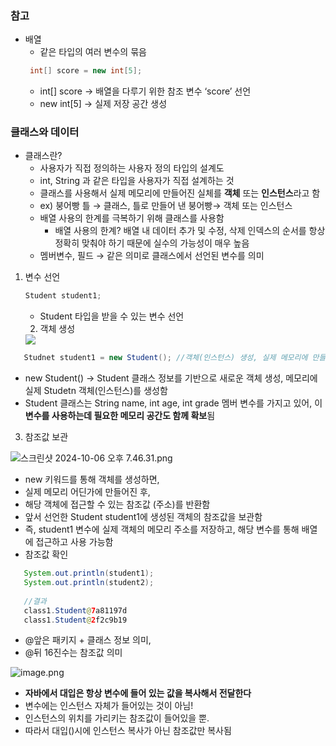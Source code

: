 ### 참고
- 배열
  - 같은 타입의 여러 변수의 묶음
   ```java
    int[] score = new int[5]; 
    ```
    - int[] score → 배열을 다루기 위한 참조 변수 ‘score’ 선언
    - new int[5] → 실제 저장 공간 생성
### 클래스와 데이터
  - 클래스란?
    - 사용자가 직접 정의하는 사용자 정의 타입의 설계도
    - int, String 과 같은 타입을 사용자가 직접 설계하는 것
    - 클래스를 사용해서 실제 메모리에 만들어진 실체를 **객체** 또는 **인스턴스**라고 함
    - ex) 붕어빵 틀 → 클래스, 틀로 만들어 낸 붕어빵→ 객체 또는 인스턴스
    - 배열 사용의 한계를 극복하기 위해 클래스를 사용함
      - 배열 사용의 한계? 배열 내 데이터 추가 및 수정, 삭제 인덱스의 순서를 항상 정확히 맞춰야 하기 때문에 실수의 가능성이 매우 높음
    - 멤버변수, 필드 → 같은 의미로 클래스에서 선언된 변수를 의미  
    
  1. 변수 선언
     ```java
     Student student1;
     ```
     - Student 타입을 받을 수 있는 변수 선언
     2. 객체 생성

     <img src="https://github.com/2024-Techeer-Partners-TeamF/juri.git/스크린샷 2024-10-06 오후 7.35.58.png">

  ```java
     Studnet student1 = new Student(); //객체(인스턴스) 생성, 실제 메모리에 만들어짐
   ```

- new Student() → Student 클래스 정보를 기반으로 새로운 객체 생성, 메모리에 실제 Studetn 객체(인스턴스)를 생성함
- Student 클래스는 String name, int age, int grade 멤버 변수를 가지고 있어, 이 **변수를 사용하는데 필요한 메모리 공간도 함께 확보**됨
3. 참조값 보관

![스크린샷 2024-10-06 오후 7.46.31.png](https://prod-files-secure.s3.us-west-2.amazonaws.com/120a4b0f-5bca-43a4-80e0-9aeab433b2ca/2e9eece5-71ee-4c85-830d-d655bf2e7b1f/%E1%84%89%E1%85%B3%E1%84%8F%E1%85%B3%E1%84%85%E1%85%B5%E1%86%AB%E1%84%89%E1%85%A3%E1%86%BA_2024-10-06_%E1%84%8B%E1%85%A9%E1%84%92%E1%85%AE_7.46.31.png)

- new 키워드를 통해 객체를 생성하면,
- 실제 메모리 어딘가에 만들어진 후,
- 해당 객체에 접근할  수 있는 참조값 (주소)를 반환함
- 앞서 선언한  Student student1에 생성된 객체의 참조값을 보관함
- 즉, student1 변수에  실제 객체의 메모리 주소를 저장하고, 해당 변수를 통해 배열에 접근하고 사용 가능함
- 참조값 확인

```java
   System.out.println(student1);
   System.out.println(student2);
                
   //결과
   class1.Student@7a81197d
   class1.Student@2f2c9b19
   ```

- @앞은 패키지 + 클래스 정보 의미,
- @뒤 16진수는 참조값 의미

![image.png](https://prod-files-secure.s3.us-west-2.amazonaws.com/120a4b0f-5bca-43a4-80e0-9aeab433b2ca/859c090b-fe32-4188-890f-9ac8cccd0e23/image.png)

- **자바에서 대입은 항상 변수에 들어 있는 값을 복사해서 전달한다**
- 변수에는 인스턴스 자체가 들어있는 것이 아님!
- 인스턴스의 위치를 가리키는 참조값이 들어있을 뿐.
- 따라서 대입()시에 인스턴스 복사가 아닌 참조값만 복사됨